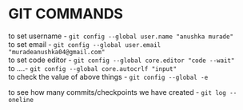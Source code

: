 # GIT COMMANDS

to set username - `git config --global user.name "anushka murade"`  
to set email - `git config --global user.email "muradeanushka04@gmail.com"`  
to set code editor - `git config --global core.editor "code --wait"`  
to ....- `git config --global core.autocrlf "input"`  
to check the value of above things - `git config --global -e`  

to see how many commits/checkpoints we have created - `git log --oneline`  
